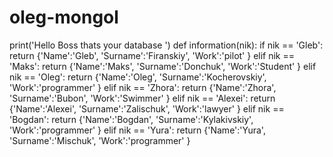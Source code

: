 # oleg-mongol
print('Hello Boss thats your database ')
def information(nik):
    if nik == 'Gleb':
        return {'Name':'Gleb',
                'Surname':'Firanskiy',
                 'Work':'pilot'
                    }
    elif nik == 'Maks':
         return {'Name':'Maks',
                 'Surname':'Donchuk',
                 'Work':'Student'
                    }
    elif nik == 'Oleg':
         return {'Name':'Oleg',
                 'Surname':'Kocherovskiy',
                 'Work':'programmer'
                    }
    elif nik == 'Zhora':
         return  {'Name':'Zhora',
                 'Surname':'Bubon',
                 'Work':'Swimmer'
                    }
    elif nik == 'Alexei':
         return  {'Name':'Alexei',
                 'Surname':'Zalischuk',
                 'Work':'lawyer'
                    }
    elif nik == 'Bogdan':
         return  {'Name':'Bogdan',
                 'Surname':'Kylakivskiy',
                 'Work':'programmer'
                    }
    elif nik == 'Yura':
         return  {'Name':'Yura',
                 'Surname':'Mischuk',
                 'Work':'programmer'
                    }
